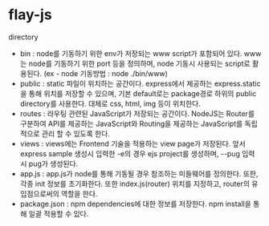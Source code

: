 # flay-js

directory

-   bin : node를 기동하기 위한 env가 저장되는 www script가 포함되어 있다. www는 node를 기동하기 위한 port 등을 정의하며, node 기동시 사용되는 script로 활용된다. (ex - node 기동방법 : node ./bin/www)
-   public : static 파일이 위치하는 공간이다. express에서 제공하는 express.static을 통해 위치를 저장할 수 있으며, 기본 default로는 package경로 하위의 public directory를 사용한다. 대체로 css, html, img 등이 위치한다.
-   routes : 라우팅 관련된 JavaScript가 저장되는 공간이다. NodeJS는 Router를 구분하여 API를 제공하는 JavaScript와 Routing을 제공하는 JavaScript를 독립적으로 관리 할 수 있도록 한다.
-   views : views에는 Frontend 기술을 적용하는 view page가 저장된다. 앞서 express sample 생성시 입력한 -e의 경우 ejs project를 생성하며, --pug 입력 시 pug가 생성된다.
-   app.js : app.js가 node를 통해 기동될 경우 참조하는 미들웨어를 정의한다. 또한, 각종 init 정보를 초기화한다. 또한 index.js(router) 위치를 지정하고, router의 유입점으로써의 역할을 한다.
-   package.json : npm dependencies에 대한 정보를 저장한다. npm install을 통해 일괄 적용할 수 있다.
